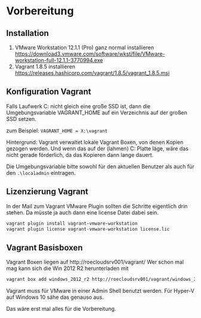 # Vorbereitung

## Installation

1. VMware Workstation 12.1.1 (Pro) ganz normal installieren https://download3.vmware.com/software/wkst/file/VMware-workstation-full-12.1.1-3770994.exe
2. Vagrant 1.8.5 installieren https://releases.hashicorp.com/vagrant/1.8.5/vagrant_1.8.5.msi

## Konfiguration Vagrant

Falls Laufwerk C: nicht gleich eine große SSD ist, dann die Umgebungsvariable VAGRANT_HOME auf ein Verzeichnis auf der großen SSD setzen.

zum Beispiel:  `VAGRANT_HOME = X:\vagrant`

Hintergrund: Vagrant verwaltet lokale Vagrant Boxen, von denen Kopien gezogen werden. Und wenn das auf der (lahmen) C: Platte läge, wäre das nicht gerade förderlich, da das Kopieren dann lange dauert.

Die Umgebungsvariable bitte sowohl für den aktuellen Benutzer als auch für den `.\localadmin` eintragen.

## Lizenzierung Vagrant

In der Mail zum Vagrant VMware Plugin sollten die Schritte eigentlich drin stehen. Da müsste ja auch dann eine license Datei dabei sein.

```bash
vagrant plugin install vagrant-vmware-workstation
vagrant plugin license vagrant-vmware-workstation license.lic
```


## Vagrant Basisboxen

Vagrant Boxen liegen auf http://roecloudsrv001/vagrant/ 
Wer schon mal mag kann sich die Win 2012 R2 herunterladen mit

```bash
vagrant box add windows_2012_r2 http://roecloudsrv001/vagrant/windows_2012_r2_vmware.box
```

Vagrant muss für VMware in einer Admin Shell benutzt werden. Für Hyper-V auf Windows 10 sähe das genauso aus.

Das wäre erst mal alles für die Vorbereitung.

